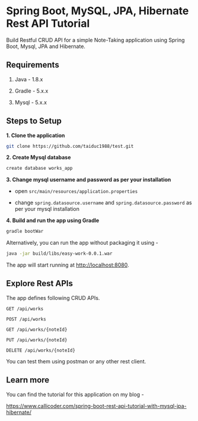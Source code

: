 # Spring Boot, MySQL, JPA, Hibernate Rest API Tutorial

Build Restful CRUD API for a simple Note-Taking application using Spring Boot, Mysql, JPA and Hibernate.

## Requirements

1. Java - 1.8.x

2. Gradle - 5.x.x

3. Mysql - 5.x.x

## Steps to Setup

**1. Clone the application**

```bash
git clone https://github.com/taiduc1988/test.git
```

**2. Create Mysql database**
```bash
create database works_app
```

**3. Change mysql username and password as per your installation**

+ open `src/main/resources/application.properties`

+ change `spring.datasource.username` and `spring.datasource.password` as per your mysql installation

**4. Build and run the app using Gradle**

```bash
gradle bootWar
```

Alternatively, you can run the app without packaging it using -

```bash
java -jar build/libs/easy-work-0.0.1.war
```

The app will start running at <http://localhost:8080>.

## Explore Rest APIs

The app defines following CRUD APIs.

    GET /api/works
    
    POST /api/works
    
    GET /api/works/{noteId}
    
    PUT /api/works/{noteId}
    
    DELETE /api/works/{noteId}

You can test them using postman or any other rest client.

## Learn more

You can find the tutorial for this application on my blog -

<https://www.callicoder.com/spring-boot-rest-api-tutorial-with-mysql-jpa-hibernate/>
